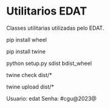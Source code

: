 # Utilitarios EDAT
Classes utilitarias utilizadas pelo EDAT.

pip install wheel

pip install twine

python setup.py sdist bdist_wheel

twine check dist/*

twine upload dist/*


Usuario: edat
Senha: #cgu@2023@
